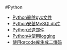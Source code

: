#Python

* [Python删除pyc文件][1]
* [Python安装MySQLdb库][2]
* [Python发送邮件][3]
* [Python中使用logging][4]
* [使用qrcode库生成二维码][5]



[1]:    http://www.qjwgg.com/python/python_del_pyc.html
[2]:    http://www.qjwgg.com/python/python_mysqldb.html
[3]:    http://www.qjwgg.com/python/python_smtp.html
[4]:    http://www.qjwgg.com/python/python_logging.html
[5]:    http://www.qjwgg.com/python/python_qrcode.html
